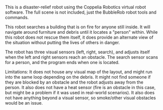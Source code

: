 This is a disaster-relief robot using the Coppelia Robotics virtual robot software.  The full scene is not included, just the BubbleRob robot tools and commands.

This robot searches a building that is on fire for anyone still inside.  It will navigate around furniture and debris until it locates a "person" within.  While this robot does not rescue them itself, it does provide an alternate view of the situation without putting the lives of others in danger.  

The robot has three visual sensors (left, right, search), and adjusts itself when the left and right sensors reach an obstacle.  The search sensor scans for a person, and the program ends when one is located.  

Limitations: It does not house any visual map of the layout, and might run into the same loop depending on the debris.  It might not find someone if they are blocked by an obstacle and the robot adjusts away from the person.  It also does not have a heat sensor (fire is an obstacle in this case, but might be a problem if it was used in real-world scenarios).  It also does not have anything beyond a visual sensor, so smoke/other visual obstacles would be an issue.